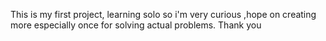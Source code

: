 This is my first project, learning solo so i'm very curious ,hope on creating more especially once for solving actual problems. Thank you
